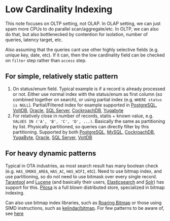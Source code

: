 # Low Cardinality Indexing

This note focuses on OLTP setting, not OLAP. In OLAP setting, we can just spam more CPUs to do parallel scan/aggregate/etc. In OLTP, we can also do that, but also bottlenecked by contention for isolation, number of queries, latency target, etc.

Also assuming that the queries cant use other highly selective fields (e.g. unique key, date, etc). If it can, then the low cardinality field can be checked on `filter` step rather than `access` step.

## For simple, relatively static pattern

1. On status/enum field. Typical example is if a record is already processed or not. Either use normal index with the status/enum as first column (so combined together on search), or using partial index (e.g. `WHERE status is NULL`). Partial/Filtered index for example supported in [PostgreSQL](https://www.postgresql.org/docs/current/sql-createindex.html), [VoltDB](https://docs.voltdb.com/UsingVoltDB/ddlref_createindex.php), [Oracle](https://docs.oracle.com/cd/B19306_01/server.102/b14200/statements_5010.htm), [SQL Server](https://docs.microsoft.com/en-us/sql/t-sql/statements/create-index-transact-sql), [CockroachDB](https://www.cockroachlabs.com/docs/stable/partial-indexes.html), [Yugabyte](https://docs.yugabyte.com/latest/explore/indexes-constraints/indexes-1/)
2. For relatively close in number of records, statis + known value, e.g. `VALUES IN ('A', 'B', 'C', 'D', ...)`. Basically the same as partitioning by list. Physically partitioned, so queries can directly filter by this partitioning. Supported by both [PostgreSQL](https://www.postgresql.org/docs/current/ddl-partitioning.html), [MySQL](https://dev.mysql.com/doc/refman/8.0/en/partitioning-list.html), [CockroachDB](https://www.cockroachlabs.com/docs/stable/partitioning.html), [YugaByte](https://docs.yugabyte.com/latest/explore/ysql-language-features/partitions/), [Oracle](https://docs.oracle.com/database/121/VLDBG/GUID-8928C3B0-2F83-4213-B765-EFBBF0372F64.htm), [SQL Server](https://docs.microsoft.com/en-us/sql/relational-databases/partitions/partitioned-tables-and-indexes?), [VoltDB](https://docs.voltdb.com/UsingVoltDB/ddlref_createtable.php)

## For heavy dynamic patterns

Typical in OTA industries, as most search result has many boolean check (e.g. `HAS_SMOKE_AREA`, `HAS_AC`, `HAS_WIFI`, etc). Need to use bitmap index, and use partitioning, so do not need to use bitmask over every single record.
[Tarantool](https://www.tarantool.io/en/doc/latest/book/box/indexes/) and [Lucene](http://lucene.apache.org/) (and basically their users, [Elasticsearch](https://www.elastic.co/elasticsearch/) and [Solr](https://solr.apache.org/)) has support for this.
[Pilosa](https://github.com/pilosa/pilosa) is a full blown distributed store, specialized in bitmap indexing.

Can also use bitmap index libraries, such as [Roaring Bitmap](https://github.com/RoaringBitmap/) or those using SIMD instructions, such as [kelindar/bitmap](https://github.com/kelindar/bitmap). For few patterns to be aware of, see [here](https://medium.com/bumble-tech/bitmap-indexes-in-go-unbelievable-search-speed-bb4a6b00851)
